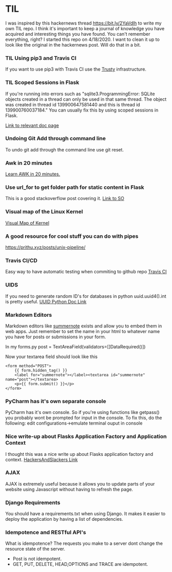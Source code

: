 # TIL

I was inspired by this hackernews thread https://bit.ly/2YaVdlh to write my own TIL repo.  I think it's important to keep a journal of knowledge you have acquired and interesting things you have found.  You can't remember everything, right?
I started this repo on 4/18/2020.  I want to clean it up to look like the original in the hackernews post.  Will do that in a bit.  


### TIL Using pip3 and Travis CI
If you want to use pip3 with Travis CI use the [Trusty](https://docs.travis-ci.com/user/reference/trusty/#what-this-guide-covers) infrastructure.

### TIL Scoped Sessions in Flask
If you're running into errors such as 
"sqlite3.ProgrammingError: SQLite objects created in a thread can only be used in that same thread. The object was created in thread id 139900647581440 and this is thread id 139900760037184."
You can usually fix this by using scoped sessions in Flask.

[Link to relevant doc page](https://docs.sqlalchemy.org/en/13/orm/session.html?highlight=scoped_session#unitofwork-contextual)

### Undoing Git Add through command line
To undo git add through the command line use git reset.

### Awk in 20 minutes
[Learn AWK in 20 minutes.](https://ferd.ca/awk-in-20-minutes.html)

### Use url_for to get folder path for static content in Flask
This is a good stackoverflow post covering it. [Link to SO](https://stackoverflow.com/questions/16351826/link-to-flask-static-files-with-url-for)

### Visual map of the Linux Kernel

[Visual Map of Kernel](https://makelinux.github.io/kernel/map/)

### A good resource for cool stuff you can do with pipes

https://prithu.xyz/posts/unix-pipeline/

### Travis CI/CD
Easy way to have automatic testing when commiting to github repo [Travis CI](https://travis-ci.org/)

### UIDS

If you need to generate random ID's for databases in python uuid.uuid4().int is pretty useful.  [UUID Python Doc Link](https://docs.python.org/3/library/uuid.html)

### Markdown Editors

Markdown editors like [summernote](https://summernote.org/getting-started/#compiled-css-js) exists and allow you to embed them in web apps. 
Just remember to set the name in your html to whatever name you have for posts or submissions in your form.

In my forms.py
post = TextAreaField(validators=[]DataRequired()])

Now your textarea field should look like this

    <form method="POST">
        {{ form.hidden_tag() }}
        <label for="summernote"></label><textarea id="summernote" name="post"></textarea>
        <p>{{ form.submit() }}</p>
    </form>

### PyCharm has it's own separate console

PyCharm has it's own console.  So if you're using functions like getpass() you probably wont be prompted for input in the console.
To fix this, do the following: edit configurations->emulate terminal ouput in console

### Nice write-up about Flasks Application Factory and Application Context
I thought this was a nice write up about Flasks application factory and context.
[HackersAndSlackers Link](https://hackersandslackers.com/flask-application-factory)

### AJAX
AJAX is extremely useful because it allows you to update parts of your website using Javascript without having to refresh the page.


### Django Requirements
You should have a requirements.txt when using Django.  It makes it easier to deploy the application by having a list of dependencies.

### Idempotence and RESTful API's
What is idempotence?
The requests you make to a server dont change the resource state of the server.
 - Post is not idempotent.
 - GET, PUT, DELETE, HEAD,OPTIONS and TRACE are idempotent.
